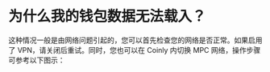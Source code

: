 # 为什么我的钱包数据无法载入？

这种情况一般是由网络问题引起的，您可以首先检查您的网络是否正常。如果启用了 VPN，请关闭后重试。同时，您也可以在 Coinly 内切换 MPC 网络，操作步骤可参考以下图示：
